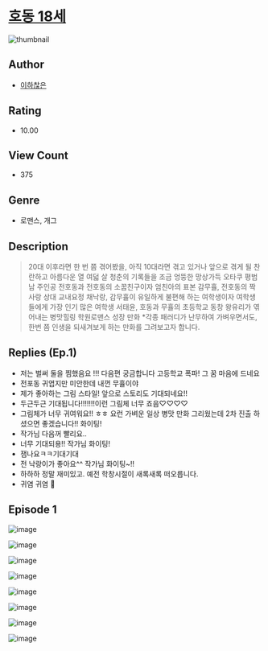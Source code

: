 # [호동 18세](https://comic.naver.com/challenge/list?titleId=810405)
![thumbnail](https://image-comic.pstatic.net/user_contents_data/challenge_comic/2023/05/23/366866/upload_3630853714601009506_480x623.jpeg)

## Author
- [이하찮은](https://comic.naver.com/artistTitle?id=366866)

## Rating
- 10.00

## View Count
- 375

## Genre
- 로맨스, 개그

## Description
> 20대 이후라면 한 번 쯤 겪어봤을, 아직 10대라면 겪고 있거나 앞으로 겪게 될 찬란하고 아름다운 열 여덟 살 청춘의 기록들을 조금 엉뚱한 망상가득 오타쿠 평범남 주인공 전호동과 전호동의 소꿉친구이자 엄친아의 표본 감무휼, 전호동의 짝사랑 상대 교내요정 채낙랑, 감무휼이 유일하게 불편해 하는 여학생이자 여학생들에게 가장 인기 많은 여학생 서태윤, 호동과 무휼의 초등학교 동창 왕유리가 엮어내는 병맛힐링 학원로맨스 성장 만화 *각종 패러디가 난무하여 가벼우면서도, 한번 쯤 인생을 되새겨보게 하는 만화를 그려보고자 합니다.

## Replies (Ep.1)
- 저는 벌써 둘을 찜했음요 !!! 다음편 궁금합니다 고등학교 폭파! 그 꿈 마음에 드네요
- 전포동 귀엽지만 미안한데 내껀 무휼이야
- 제가 좋아하는 그림 스타일! 앞으로 스토리도 기대되네요!!
- 두근두근 기대됩니다!!!!!!!이런 그림체 너무 죠음♡♡♡♡
- 그림체가 너무 귀여워요!! ㅎㅎ 요런 가벼운 일상 병맛 만화 그리웠는데 2차 진출 하셨으면 좋겠습니다!! 화이팅!
- 작가님 다음꺼 빨리요..
- 너무 기대되용!! 작가님 화이팅!
- 잼나요ㅋㅋ기대기대
- 전 낙랑이가 좋아요^^ 작가님 화이팅~!!
- 하하하 정말 재미있고. 예전 학창시절이 새록새록 떠오릅니다.
- 귀염 귀염 🥰

## Episode 1
![image](https://image-comic.pstatic.net/user_contents_data/challenge_comic/2023/05/23/366866/upload_3977864161940224057.jpeg)

![image](https://image-comic.pstatic.net/user_contents_data/challenge_comic/2023/05/23/366866/upload_7162237869664647474.jpeg)

![image](https://image-comic.pstatic.net/user_contents_data/challenge_comic/2023/05/23/366866/upload_7291718360459600690.jpeg)

![image](https://image-comic.pstatic.net/user_contents_data/challenge_comic/2023/05/23/366866/upload_3630802010962736694.jpeg)

![image](https://image-comic.pstatic.net/user_contents_data/challenge_comic/2023/05/23/366866/upload_3919648319921795639.jpeg)

![image](https://image-comic.pstatic.net/user_contents_data/challenge_comic/2023/05/23/366866/upload_3616503081303761717.jpeg)

![image](https://image-comic.pstatic.net/user_contents_data/challenge_comic/2023/05/23/366866/upload_3690479138417828451.jpeg)

![image](https://image-comic.pstatic.net/user_contents_data/challenge_comic/2023/05/23/366866/upload_4123385454461989945.jpeg)
